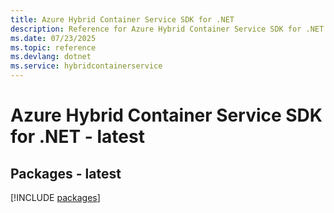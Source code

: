 ```yaml
---
title: Azure Hybrid Container Service SDK for .NET
description: Reference for Azure Hybrid Container Service SDK for .NET
ms.date: 07/23/2025
ms.topic: reference
ms.devlang: dotnet
ms.service: hybridcontainerservice
---
```

# Azure Hybrid Container Service SDK for .NET - latest
## Packages - latest
[!INCLUDE [packages](hybrid-container-service-index.md)]